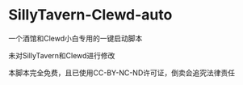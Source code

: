 # SillyTavern-Clewd-auto
一个酒馆和Clewd小白专用的一键启动脚本

未对SillyTavern和Clewd进行修改

本脚本完全免费，且已使用CC-BY-NC-ND许可证，倒卖会追究法律责任
